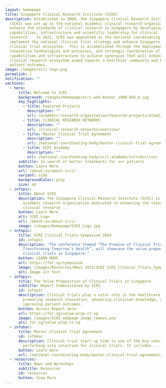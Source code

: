 ```yaml
---
layout: homepage
title: Singapore Clinical Research Institute (SCRI)
description: Established in 2008, the Singapore Clinical Research Institute
  (SCRI) was set up as the national academic clinical research organisation to
  enhance the standards of clinical research in Singapore by developing core
  capabilities, infrastructure and scientific leadership for clinical
  research.   In 2021, SCRI was appointed as the national coordinating body to
  implement the national clinical trial strategy and enhance Singapore’s
  clinical trial ecosystem.  This is accomplished through the deployment of
  innovative technologies and processes, and strategic coordination of ecosystem
  capabilities and infrastructure to achieve synergies that will enhance the
  clinical research ecosystem aimed towards a healthier community and better
  patient outcomes.
image: /images/scri logo.png
permalink: /
notification: ""
sections:
  - hero:
      title: Welcome to SCRI
      background: /images/Homepage/scri-web-banner_1400-468_b.jpg
      key_highlights:
        - title: Featured Projects
          description: ""
          url: /academic-research-organization/featured-projects/atom3/
        - title: CLINICAL RESEARCH NETWORKS
          description: ""
          url: /clinical-research-networks/overview/
        - title: Master Clinical Trial Agreement
          description: ""
          url: /national-coordinating-body/master-clinical-trial-agreement/
        - title: SCRI Academy
          description: ""
          url: /national-coordinating-body/scri-academy/introduction/
      subtitle: In search of better treatments for our patients
      button: Learn More
      url: /about-us/about-scri/
      variant: side
      backgroundColor: gray
      size: md
  - infopic:
      title: About SCRI
      description: The Singapore Clinical Research Institute (SCRI) is the national
        academic research organisation dedicated to enhancing the standards of
        clinical research ...
      button: Learn More
      alt: SCRI_Logo
      url: /about-us/about-scri/
      image: /images/Homepage/SCRI_Logo.jpg
  - infopic:
      title: SCRI Clinical Trials Symposium 2024
      id: infopic
      description: "The conference themed “The Promise of Clinical Trials:
        Transforming Tomorrow’s Health”, will showcase the value proposition of
        clinical trials in Singapore."
      button: LEARN MORE
      url: https://for.sg/symposium
      image: /images/Resources/News 2023/SCRI_SCRI_Clinical_Trials_Symposium_2024.png
      alt: Image alt text
  - infopic:
      title: The Value Proposition of Clinical Trials in Singapore
      subtitle: Report Commissioned by SCRI
      id: infopic
      description: Clinical trials play a vital role in the healthcare ecosystem by
        promoting research innovation, advancing clinician knowledge, and
        improving patient outcomes.
      button: Access Report Here
      url: https://for.sg/value-prop-ct-sg
      image: /images/SCRI_webpage_image_remove.png
      alt: for.sg/value-prop-ct-sg
  - infobar:
      title: Master Clinical Trial Agreement
      id: infobar
      description: Clinical trial start-up time is one of the key considerations when
        performing site selection for clinical trials. It includes ...
      button: Learn more
      url: /national-coordinating-body/master-clinical-trial-agreement/
  - resources:
      title: News and Workshops
      subtitle: Resources
      id: resources
      button: View More
---
```

